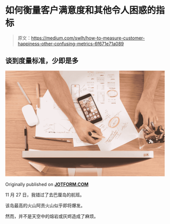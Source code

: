 # 如何衡量客户满意度和其他令人困惑的指标

> 原文：<https://medium.com/swlh/how-to-measure-customer-happiness-other-confusing-metrics-6f671e71a089>

## 谈到度量标准，少即是多

![](img/24c84f9f8a2b271d6409777c5717b394.png)

Originally published on [**JOTFORM.COM**](http://jotform.com)

11 月 27 日，我错过了去巴厘岛的航班。

该岛最高的火山阿贡火山似乎即将爆发。

然而，并不是天空中的熔岩或灰烬造成了麻烦。